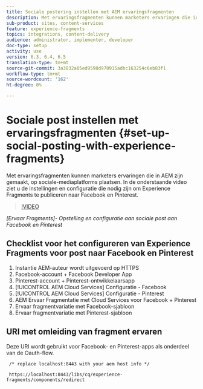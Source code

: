 ```yaml
---
title: Sociale postering instellen met AEM ervaringsfragmenten
description: Met ervaringsfragmenten kunnen marketers ervaringen die in AEM zijn gemaakt, op sociale-mediaplatforms plaatsen. In de onderstaande video ziet u de instellingen en configuratie die nodig zijn om Experience Fragments te publiceren naar Facebook en Pinterest.
sub-product: sites, content-services
feature: experience-fragments
topics: integrations, content-delivery
audience: administrator, implementer, developer
doc-type: setup
activity: use
version: 6.3, 6.4, 6.5
translation-type: tm+mt
source-git-commit: 3a3832a05ed9598d970915adbc163254c6eb83f1
workflow-type: tm+mt
source-wordcount: '162'
ht-degree: 0%

---
```



# Sociale post instellen met ervaringsfragmenten {#set-up-social-posting-with-experience-fragments}

Met ervaringsfragmenten kunnen marketers ervaringen die in AEM zijn gemaakt, op sociale-mediaplatforms plaatsen. In de onderstaande video ziet u de instellingen en configuratie die nodig zijn om Experience Fragments te publiceren naar Facebook en Pinterest.

>[!VIDEO](https://video.tv.adobe.com/v/20592/?quality=9&learn=on)

*[Ervaar Fragments]- Opstelling en configuratie aan sociale post aan Facebook en Pinterest*

## Checklist voor het configureren van Experience Fragments voor post naar Facebook en Pinterest

1. Instantie AEM-auteur wordt uitgevoerd op HTTPS
2. Facebook-account + Facebook Developer App
3. Pinterest-account + Pinterest-ontwikkelaarsapp
4. [!UICONTROL AEM Cloud Services] Configuratie - Facebook
5. [!UICONTROL AEM Cloud Services] Configuratie - Pinterest
6. AEM Ervaar Fragmentatie met Cloud Services voor Facebook + Pinterest
7. Ervaar fragmentvariatie met Facebook-sjabloon
8. Ervaar fragmentvariatie met Pinterest-sjabloon

## URI met omleiding van fragment ervaren

Deze URI wordt gebruikt voor Facebook- en Pinterest-apps als onderdeel van de Oauth-flow.

```plain
 /* replace localhost:8443 with your aem host info */

 https://localhost:8443/libs/cq/experience-fragments/components/redirect
```

